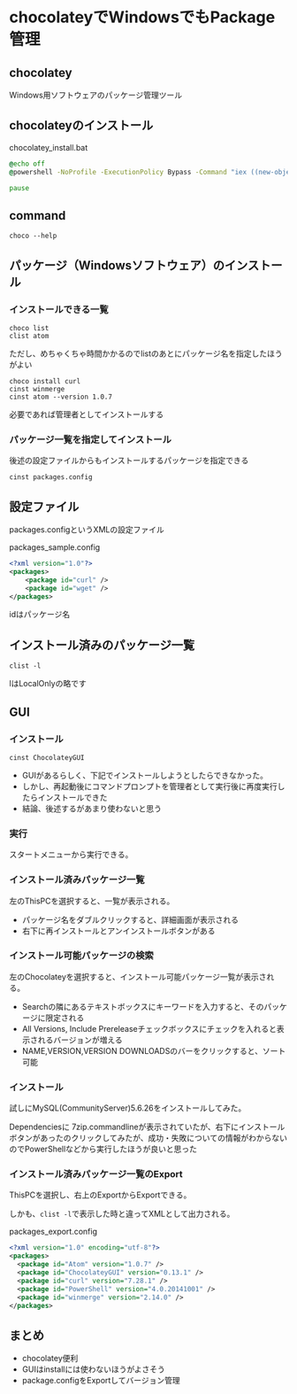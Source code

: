 # chocolateyでWindowsでもPackage管理

## chocolatey
Windows用ソフトウェアのパッケージ管理ツール

## chocolateyのインストール
chocolatey_install.bat

```bat
@echo off
@powershell -NoProfile -ExecutionPolicy Bypass -Command "iex ((new-object net.webclient).DownloadString('https://chocolatey.org/install.ps1'))" && SET PATH=%PATH%;%ALLUSERSPROFILE%\chocolatey\bin

pause
```

## command
```
choco --help
```

## パッケージ（Windowsソフトウェア）のインストール
### インストールできる一覧
```
choco list
clist atom
```

ただし、めちゃくちゃ時間かかるのでlistのあとにパッケージ名を指定したほうがよい

```
choco install curl
cinst winmerge
cinst atom --version 1.0.7
```

必要であれば管理者としてインストールする

### パッケージ一覧を指定してインストール
後述の設定ファイルからもインストールするパッケージを指定できる

`cinst packages.config`

## 設定ファイル
packages.configというXMLの設定ファイル

packages_sample.config

```xml
<?xml version="1.0"?>
<packages>
    <package id="curl" />
    <package id="wget" />
</packages>
```

idはパッケージ名

## インストール済みのパッケージ一覧
```
clist -l
```

lはLocalOnlyの略です

## GUI

### インストール
```
cinst ChocolateyGUI
```

- GUIがあるらしく、下記でインストールしようとしたらできなかった。
- しかし、再起動後にコマンドプロンプトを管理者として実行後に再度実行したらインストールできた
- 結論、後述するがあまり使わないと思う

### 実行
スタートメニューから実行できる。

### インストール済みパッケージ一覧
左のThisPCを選択すると、一覧が表示される。

- パッケージ名をダブルクリックすると、詳細画面が表示される
- 右下に再インストールとアンインストールボタンがある

### インストール可能パッケージの検索
左のChocolateyを選択すると、インストール可能パッケージ一覧が表示される。

- Searchの隣にあるテキストボックスにキーワードを入力すると、そのパッケージに限定される
- All Versions, Include Prereleaseチェックボックスにチェックを入れると表示されるバージョンが増える
- NAME,VERSION,VERSION DOWNLOADSのバーをクリックすると、ソート可能

### インストール
試しにMySQL(CommunityServer)5.6.26をインストールしてみた。

Dependenciesに 7zip.commandlineが表示されていたが、右下にインストールボタンがあったのクリックしてみたが、成功・失敗についての情報がわからないのでPowerShellなどから実行したほうが良いと思った

### インストール済みパッケージ一覧のExport
ThisPCを選択し、右上のExportからExportできる。

しかも、`clist -l`で表示した時と違ってXMLとして出力される。

packages_export.config

```xml
<?xml version="1.0" encoding="utf-8"?>
<packages>
  <package id="Atom" version="1.0.7" />
  <package id="ChocolateyGUI" version="0.13.1" />
  <package id="curl" version="7.28.1" />
  <package id="PowerShell" version="4.0.20141001" />
  <package id="winmerge" version="2.14.0" />
</packages>
```

## まとめ
- chocolatey便利
- GUIはinstallには使わないほうがよさそう
- package.configをExportしてバージョン管理
